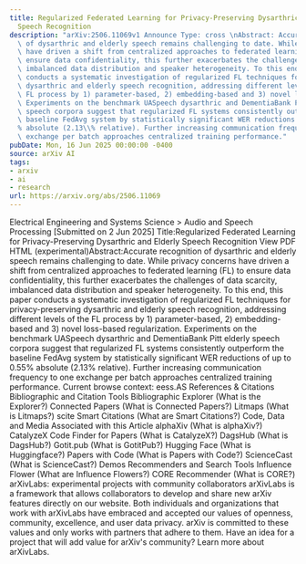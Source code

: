 ```yaml
---
title: Regularized Federated Learning for Privacy-Preserving Dysarthric and Elderly
  Speech Recognition
description: "arXiv:2506.11069v1 Announce Type: cross \nAbstract: Accurate recognition\
  \ of dysarthric and elderly speech remains challenging to date. While privacy concerns\
  \ have driven a shift from centralized approaches to federated learning (FL) to\
  \ ensure data confidentiality, this further exacerbates the challenges of data scarcity,\
  \ imbalanced data distribution and speaker heterogeneity. To this end, this paper\
  \ conducts a systematic investigation of regularized FL techniques for privacy-preserving\
  \ dysarthric and elderly speech recognition, addressing different levels of the\
  \ FL process by 1) parameter-based, 2) embedding-based and 3) novel loss-based regularization.\
  \ Experiments on the benchmark UASpeech dysarthric and DementiaBank Pitt elderly\
  \ speech corpora suggest that regularized FL systems consistently outperform the\
  \ baseline FedAvg system by statistically significant WER reductions of up to 0.55\\\
  % absolute (2.13\\% relative). Further increasing communication frequency to one\
  \ exchange per batch approaches centralized training performance."
pubDate: Mon, 16 Jun 2025 00:00:00 -0400
source: arXiv AI
tags:
- arxiv
- ai
- research
url: https://arxiv.org/abs/2506.11069
---
```


Electrical Engineering and Systems Science > Audio and Speech Processing
[Submitted on 2 Jun 2025]
Title:Regularized Federated Learning for Privacy-Preserving Dysarthric and Elderly Speech Recognition
View PDF HTML (experimental)Abstract:Accurate recognition of dysarthric and elderly speech remains challenging to date. While privacy concerns have driven a shift from centralized approaches to federated learning (FL) to ensure data confidentiality, this further exacerbates the challenges of data scarcity, imbalanced data distribution and speaker heterogeneity. To this end, this paper conducts a systematic investigation of regularized FL techniques for privacy-preserving dysarthric and elderly speech recognition, addressing different levels of the FL process by 1) parameter-based, 2) embedding-based and 3) novel loss-based regularization. Experiments on the benchmark UASpeech dysarthric and DementiaBank Pitt elderly speech corpora suggest that regularized FL systems consistently outperform the baseline FedAvg system by statistically significant WER reductions of up to 0.55\% absolute (2.13\% relative). Further increasing communication frequency to one exchange per batch approaches centralized training performance.
Current browse context:
eess.AS
References & Citations
Bibliographic and Citation Tools
Bibliographic Explorer (What is the Explorer?)
Connected Papers (What is Connected Papers?)
Litmaps (What is Litmaps?)
scite Smart Citations (What are Smart Citations?)
Code, Data and Media Associated with this Article
alphaXiv (What is alphaXiv?)
CatalyzeX Code Finder for Papers (What is CatalyzeX?)
DagsHub (What is DagsHub?)
Gotit.pub (What is GotitPub?)
Hugging Face (What is Huggingface?)
Papers with Code (What is Papers with Code?)
ScienceCast (What is ScienceCast?)
Demos
Recommenders and Search Tools
Influence Flower (What are Influence Flowers?)
CORE Recommender (What is CORE?)
arXivLabs: experimental projects with community collaborators
arXivLabs is a framework that allows collaborators to develop and share new arXiv features directly on our website.
Both individuals and organizations that work with arXivLabs have embraced and accepted our values of openness, community, excellence, and user data privacy. arXiv is committed to these values and only works with partners that adhere to them.
Have an idea for a project that will add value for arXiv's community? Learn more about arXivLabs.